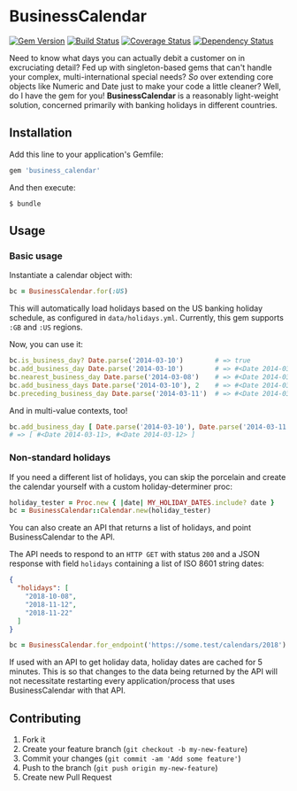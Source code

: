 # BusinessCalendar

[![Gem Version](https://badge.fury.io/rb/business_calendar.svg)](https://rubygems.org/gems/business_calendar)
[![Build Status](https://travis-ci.org/enova/business_calendar.svg)](https://travis-ci.org/enova/business_calendar)
[![Coverage Status](https://coveralls.io/repos/github/enova/business_calendar/badge.svg?branch=master)](https://coveralls.io/github/enova/business_calendar?branch=master)
[![Dependency Status](https://gemnasium.com/enova/business_calendar.svg)](https://gemnasium.com/enova/business_calendar)

Need to know what days you can actually debit a customer on in excruciating detail? Fed up with singleton-based gems 
that can't handle your complex, multi-international special needs? *So* over extending core objects like Numeric
and Date just to make your code a little cleaner? Well, do I have the gem for you! **BusinessCalendar** is a
reasonably light-weight solution, concerned primarily with banking holidays in different countries.

## Installation

Add this line to your application's Gemfile:

```ruby
gem 'business_calendar'
```

And then execute:

    $ bundle

## Usage

### Basic usage

Instantiate a calendar object with:

```ruby
bc = BusinessCalendar.for(:US)
```

This will automatically load holidays based on the US banking holiday schedule, as configured in `data/holidays.yml`. 
Currently, this gem supports `:GB` and `:US` regions.

Now, you can use it:

```ruby
bc.is_business_day? Date.parse('2014-03-10')        # => true
bc.add_business_day Date.parse('2014-03-10')        # => #<Date 2014-03-11>
bc.nearest_business_day Date.parse('2014-03-08')    # => #<Date 2014-03-10>
bc.add_business_days Date.parse('2014-03-10'), 2    # => #<Date 2014-03-12>
bc.preceding_business_day Date.parse('2014-03-11')  # => #<Date 2014-03-10>
```

And in multi-value contexts, too!

```ruby
bc.add_business_day [ Date.parse('2014-03-10'), Date.parse('2014-03-11') ]
# => [ #<Date 2014-03-11>, #<Date 2014-03-12> ]
```

### Non-standard holidays

If you need a different list of holidays, you can skip the porcelain and create the calendar yourself with a custom holiday-determiner proc:

```ruby
holiday_tester = Proc.new { |date| MY_HOLIDAY_DATES.include? date }
bc = BusinessCalendar::Calendar.new(holiday_tester)
```

You can also create an API that returns a list of holidays, and point BusinessCalendar to the API.

The API needs to respond to an `HTTP GET` with status `200` and a JSON response with field `holidays` containing a list of ISO 8601 string dates:

```json
{
  "holidays": [
    "2018-10-08",
    "2018-11-12",
    "2018-11-22"
  ]
}
```

```ruby
bc = BusinessCalendar.for_endpoint('https://some.test/calendars/2018')
```

If used with an API to get holiday data, holiday dates are cached for 5 minutes. This is so that changes to the data being returned by the API will not necessitate restarting every application/process that uses BusinessCalendar with that API.

## Contributing

1. Fork it
2. Create your feature branch (`git checkout -b my-new-feature`)
3. Commit your changes (`git commit -am 'Add some feature'`)
4. Push to the branch (`git push origin my-new-feature`)
5. Create new Pull Request

